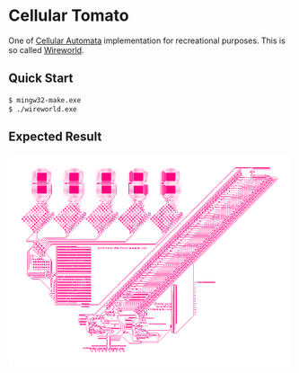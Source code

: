# Cellular Tomato

One of [Cellular Automata](https://en.wikipedia.org/wiki/Cellular_automaton) implementation for recreational purposes. This is so called [Wireworld](https://en.wikipedia.org/wiki/Wireworld).

## Quick Start

```console
$ mingw32-make.exe 
$ ./wireworld.exe
```

## Expected Result

![wireworld](./wireworld.png)
